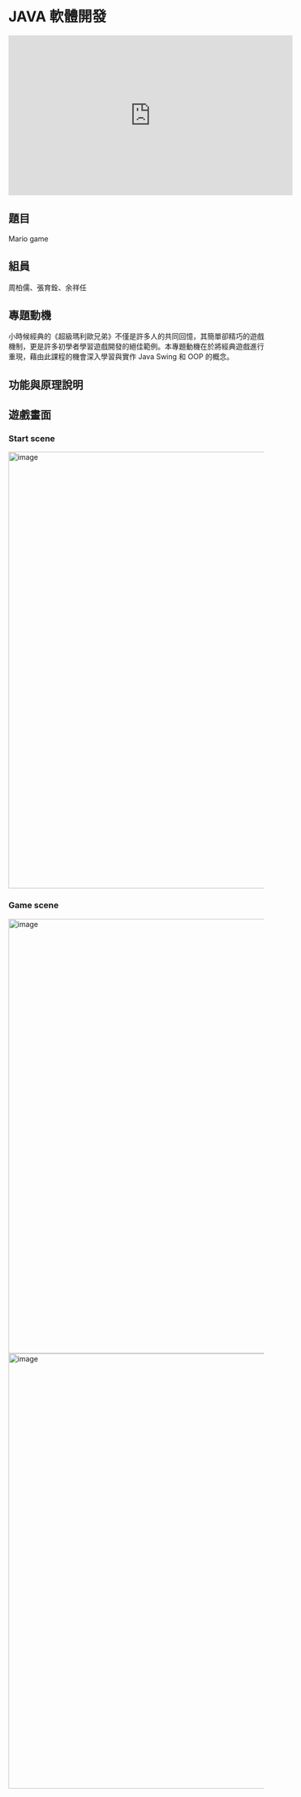 # JAVA 軟體開發
<iframe width="560" height="315" src="https://www.youtube.com/embed/mn5Akp_6Z-Y" title="YouTube video player" frameborder="0" allow="accelerometer; autoplay; clipboard-write; encrypted-media; gyroscope; picture-in-picture" allowfullscreen></iframe>

## 題目
Mario game

## 組員
周柏儒、張育銓、余祥任

## 專題動機
小時候經典的《超級瑪利歐兄弟》不僅是許多人的共同回憶，其簡單卻精巧的遊戲機制，更是許多初學者學習遊戲開發的絕佳範例。本專題動機在於將經典遊戲進行重現，藉由此課程的機會深入學習與實作 Java Swing 和 OOP 的概念。
## 功能與原理說明

## 遊戲畫面
### Start scene
<img width="1284" height="860" alt="image" src="https://github.com/user-attachments/assets/3ce3a37d-2135-4f47-82fe-98ef19f773da" />

### Game scene
<img width="1283" height="856" alt="image" src="https://github.com/user-attachments/assets/964038ed-b3a3-44b2-8531-7fd4aa84598f" />
<img width="1283" height="857" alt="image" src="https://github.com/user-attachments/assets/ba0c7ed6-f759-49e2-92ae-62e3919fa393" />
